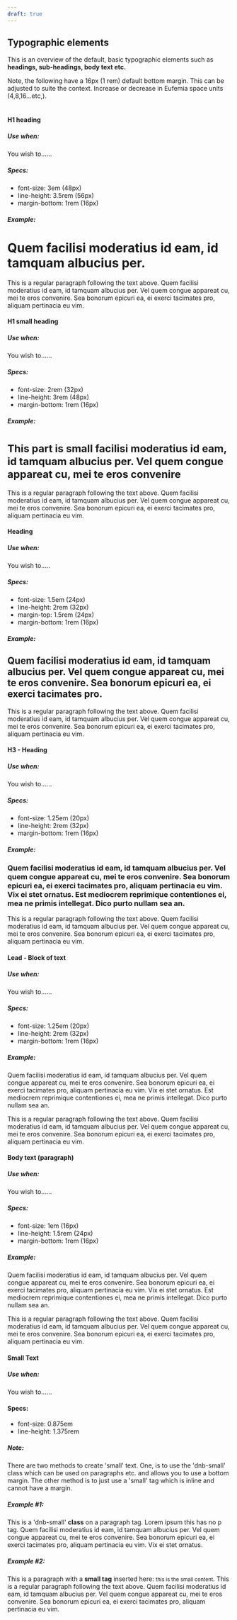 ```yaml
---
draft: true
---
```


## Typographic elements

This is an overview of the default, basic typographic elements such as **headings, sub-headings, body text etc.**

Note, the following have a 16px (1 rem) default bottom margin. This can be adjusted to suite the context. Increase or decrease in Eufemia space units (4,8,16...etc,).
<br /><br />

#### H1 heading

##### Use when:

You wish to......

##### Specs:

<ul>
    <li>font-size: 3em (48px)</li>
    <li>line-height: 3.5rem (56px)</li>
    <li>margin-bottom: 1rem (16px)</li>
</ul>

##### Example:

<div class="typography-box">
<h1>
Quem facilisi moderatius id eam, id tamquam albucius per.
</h1>
<p>
This is a regular paragraph following the text above. Quem facilisi moderatius id eam, id tamquam albucius per. Vel quem congue appareat cu, mei te eros convenire. Sea bonorum epicuri ea, ei exerci tacimates pro, aliquam pertinacia eu vim.
</p>
</div>

#### H1 small heading

##### Use when:

You wish to......

##### Specs:

<ul>
    <li>font-size: 2rem (32px)</li>
    <li>line-height: 3rem (48px)</li>
    <li>margin-bottom: 1rem (16px)</li>
</ul>

##### Example:

<div class="typography-box">
<h1>
<small>This part is small facilisi moderatius id eam, id tamquam albucius per. Vel quem congue appareat cu, mei te eros convenire</small>
</h1>
<p>
This is a regular paragraph following the text above. Quem facilisi moderatius id eam, id tamquam albucius per. Vel quem congue appareat cu, mei te eros convenire. Sea bonorum epicuri ea, ei exerci tacimates pro, aliquam pertinacia eu vim.
</p>
</div>

#### Heading

##### Use when:

You wish to.....

##### Specs:

<ul>
  <li>font-size: 1.5em (24px)</li>
  <li>line-height: 2rem (32px)</li>
  <li>margin-top: 1.5rem (24px)</li>
  <li>margin-bottom: 1rem (16px)</li>
</ul>

##### Example:

<div class="typography-box">
<h2>
Quem facilisi moderatius id eam, id tamquam albucius per. Vel quem congue appareat cu, mei te eros convenire. Sea bonorum epicuri ea, ei exerci tacimates pro.
</h2>
<p>
This is a regular paragraph following the text above. Quem facilisi moderatius id eam, id tamquam albucius per. Vel quem congue appareat cu, mei te eros convenire. Sea bonorum epicuri ea, ei exerci tacimates pro, aliquam pertinacia eu vim.
</p>
</div>

#### H3 - Heading

##### Use when:

You wish to......

##### Specs:

<ul>
  <li>font-size: 1.25em (20px)</li>
  <li>line-height: 2rem (32px)</li>
  <li>margin-bottom: 1rem (16px)</li>
</ul>

##### Example:

<div class="typography-box">
<h3>
Quem facilisi moderatius id eam, id tamquam albucius per. Vel quem congue appareat cu, mei te eros convenire. Sea bonorum epicuri ea, ei exerci tacimates pro, aliquam pertinacia eu vim. Vix ei stet ornatus. Est mediocrem reprimique contentiones ei, mea
ne primis intellegat. Dico purto nullam sea an.
</h3>
<p>
This is a regular paragraph following the text above. Quem facilisi moderatius id eam, id tamquam albucius per. Vel quem congue appareat cu, mei te eros convenire. Sea bonorum epicuri ea, ei exerci tacimates pro, aliquam pertinacia eu vim.
</p>
</div>

#### Lead - Block of text

##### Use when:

You wish to......

##### Specs:

<ul>
  <li>font-size: 1.25em (20px)</li>
  <li>line-height: 2rem (32px)</li>
  <li>margin-bottom: 1rem (16px)</li>
</ul>

##### Example:

<div class="typography-box">
<p class="dnb-lead">
Quem facilisi moderatius id eam, id tamquam albucius per. Vel quem congue appareat cu, mei te eros convenire. Sea bonorum epicuri ea, ei exerci tacimates pro, aliquam pertinacia eu vim. Vix ei stet ornatus. Est mediocrem reprimique contentiones ei, mea
ne primis intellegat. Dico purto nullam sea an.
</p>
<p>
This is a regular paragraph following the text above. Quem facilisi moderatius id eam, id tamquam albucius per. Vel quem congue appareat cu, mei te eros convenire. Sea bonorum epicuri ea, ei exerci tacimates pro, aliquam pertinacia eu vim.
</p>
</div>

#### Body text (paragraph)

##### Use when:

You wish to......

##### Specs:

<ul>
  <li>font-size: 1em (16px)</li>
  <li>line-height: 1.5rem (24px)</li>
  <li>margin-bottom: 1rem (16px)</li>
</ul>

##### Example:

<div class="typography-box">
<p>
Quem facilisi moderatius id eam, id tamquam albucius per. Vel quem congue appareat cu, mei te eros convenire. Sea bonorum epicuri ea, ei exerci tacimates pro, aliquam pertinacia eu vim. Vix ei stet ornatus. Est mediocrem reprimique contentiones ei, mea
ne primis intellegat. Dico purto nullam sea an.
</p>
<p>
This is a regular paragraph following the text above. Quem facilisi moderatius id eam, id tamquam albucius per. Vel quem congue appareat cu, mei te eros convenire. Sea bonorum epicuri ea, ei exerci tacimates pro, aliquam pertinacia eu vim.
</p>
</div>

#### Small Text

##### Use when:

You wish to......

#### Specs:

<ul>
  <li>font-size: 0.875em</li>
  <li>line-height: 1.375rem</li>
</ul>

##### Note:

There are two methods to create 'small' text. One, is to use the 'dnb-small' class which can be used on paragraphs etc. and allows you to use a bottom margin. The other method is to just use a 'small' tag which is inline and cannot have a margin.

##### Example #1:

<div class="typography-box">
<p class="dnb-small">
This is a 'dnb-small' <b>class</b> on a paragraph tag. Lorem ipsum this has no p tag. Quem facilisi moderatius id eam, id tamquam albucius per. Vel quem congue appareat cu, mei te eros convenire. Sea bonorum epicuri ea, ei exerci tacimates pro, aliquam pertinacia eu vim. Vix ei stet ornatus.
</p>
</div>

##### Example #2:

<div class="typography-box">
<p>
This is a paragraph with a <b>small tag</b> inserted here: <small>this is the small content</small>. This is a regular paragraph following the text above. Quem facilisi moderatius id eam, id tamquam albucius per. Vel quem congue appareat cu, mei te eros convenire. Sea bonorum epicuri ea, ei exerci tacimates pro, aliquam pertinacia eu vim.
</p>
</div>
